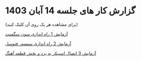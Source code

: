 # گزارش کار های جلسه 14 آبان 1403 
(برای مشاهده هر یک روی آن کلیک کنید)

[آزمایش 1 راه اندازی سون سگمنت](https://github.com/mohsenkmt/MicroProcessor/blob/main/Arduino%20File/14030814/1%20SevenSegment)

[آزمایش 2 راه اندازی سنسور فتوسل](https://github.com/mohsenkmt/MicroProcessor/blob/main/Arduino%20File/14030814/2%20Photocell)

[آزمایش 3 اتصال اسپیکر به برد و پخش قطعه آهنگ](https://github.com/mohsenkmt/MicroProcessor/blob/main/Arduino%20File/14030814/3%20Speaker)
